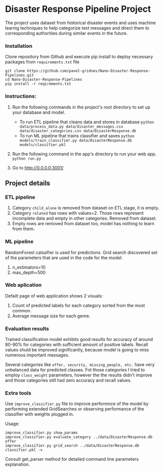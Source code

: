 # Disaster Response Pipeline Project
The project uses dataset from historical disaster events and uses machine learnig techniques to help 
categorize text messages and direct them to corresponding authorities during similar events in the 
future. 

### Installation
Clone repository from Github and execute pip install to deploy necessary packages from `requirements.txt` file

```
git clone https://github.com/pavel-gridnev/Nano-Disaster-Response-Pipelines.git
cd Nano-Disaster-Response-Pipelines
pip install -r reqirements.txt
```

### Instructions:
1. Run the following commands in the project's root directory to set up your database and model.

    - To run ETL pipeline that cleans data and stores in database
        `python data/process_data.py data/disaster_messages.csv data/disaster_categories.csv data/DisasterResponse.db`
    - To run ML pipeline that trains classifier and saves
        `python models/train_classifier.py data/DisasterResponse.db models/classifier.pkl`

2. Run the following command in the app's directory to run your web app.
    `python run.py`

3. Go to http://0.0.0.0:3001/

## Project details

### ETL pipeline
1. Category `child_alone` is removed from dataset on ETL stage, it is empty.
2. Category `related` has rows with values=2. Those rows represent incomplete data and empty in other categories.
Removed from dataset.
3. Empty rows are removed from dataset too, model has nothing to learn from them. 
### ML pipeline
RandomForest calssifier is used for predictions. Grid search discovered set of the parameters that are used in the code 
for the model:
1. n_estimators=10
1. max_depth=500

### Web aplication
Defailt page of web application shows 2 visuals:
1. Count of predicted labels for each category sorted from the most common.
1. Average message size for each genre.   

### Evaluation results
Trained classification model exhibits good results for accuracy of around 80-90% 
for categories with sufficient amount of positive labels. Recall values shuld be improved significantly, 
because model is going to miss numerous important messages.

Several categories like `offer, security, missing_people, etc.` have very unbalanced data for predicted classes. 
Fot those categories I tried to employ `class_weight` parameters, however the the results didn't improve
and those categories still had zero accuracy and recall values.

### Extra tools
Use `improve_classifier.py` file to improve performnce of the model by performing extended GridSearches
or observing performance of the classifier with weights plugged in.
<p>Usage:

```
improve_classifier.py show_params
improve_classifier.py evaluate_category ../data/DisasterResponse.db offer
improve_classifier.py grid_search ../data/DisasterResponse.db classifier.pkl -v
```
Consult get_parser method for detailed command line parameters explanation.

 


